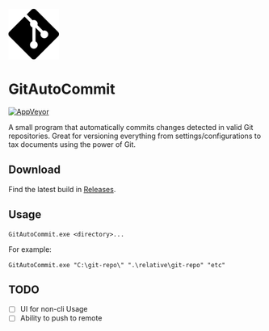 ![icon](docs/images/icon.png)

# GitAutoCommit

[![AppVeyor](https://img.shields.io/appveyor/ci/Silvenga/gitautocommit.svg?maxAge=2592000&style=flat-square)](https://ci.appveyor.com/project/Silvenga/gitautocommit)

A small program that automatically commits changes detected in valid Git repositories. Great for versioning everything from settings/configurations to tax documents using the power of Git. 

## Download

Find the latest build in [Releases](https://github.com/Silvenga/GitAutoCommit/releases).

## Usage

```
GitAutoCommit.exe <directory>...
```

For example:
```
GitAutoCommit.exe "C:\git-repo\" ".\relative\git-repo" "etc"
```

## TODO

- [ ] UI for non-cli Usage
- [ ] Ability to push to remote